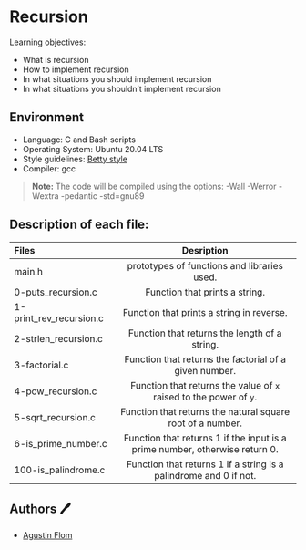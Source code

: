 # Recursion

Learning objectives:

* What is recursion
* How to implement recursion
* In what situations you should implement recursion
* In what situations you shouldn’t implement recursion

## Environment

* Language: C and Bash scripts
* Operating System: Ubuntu 20.04 LTS
* Style guidelines: [Betty style](https://github.com/holbertonschool/Betty/wiki)
* Compiler: gcc 
 > **Note:** The code will be compiled using the options: -Wall -Werror -Wextra -pedantic -std=gnu89

## Description of each file:

 | Files          |Desription
 |:----------------|:-------------------------------:|
 |main.h | prototypes of functions and libraries used.
 |0-puts_recursion.c |Function that prints a string.
 |1-print_rev_recursion.c |Function that prints a string in reverse.
 |2-strlen_recursion.c |Function that returns the length of a string.
 |3-factorial.c |Function that returns the factorial of a given number.
 |4-pow_recursion.c |Function that returns the value of ``x`` raised to the power of ``y``.
 |5-sqrt_recursion.c |Function that returns the natural square root of a number.
 |6-is_prime_number.c |Function that returns 1 if the input is a prime number, otherwise return 0.
 |100-is_palindrome.c |Function that returns 1 if a string is a palindrome and 0 if not.
 
## Authors :pen:

 * [Agustin Flom](https://www.linkedin.com/in/agustin-f/)
